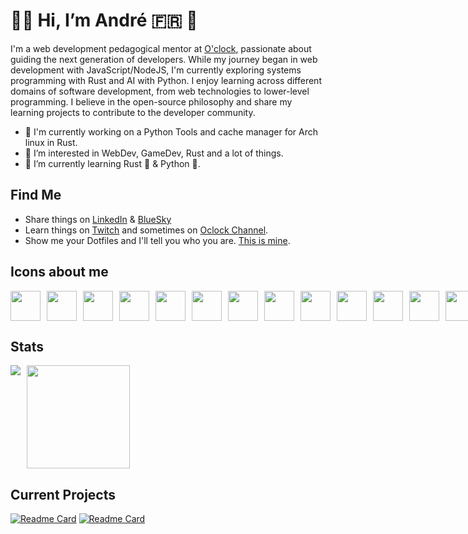# 👋🏻 Hi, I’m André 🇫🇷 🐧

I'm a web development pedagogical mentor at [O'clock](https://oclock.io), passionate about guiding the next generation of developers. While my journey began in web development with JavaScript/NodeJS, I'm currently exploring systems programming with Rust and AI with Python. I enjoy learning across different domains of software development, from web technologies to lower-level programming. I believe in the open-source philosophy and share my learning projects to contribute to the developer community.

- 🔭 I'm currently working on a Python Tools and cache manager for Arch linux in Rust.
- 👀 I’m interested in WebDev, GameDev, Rust and a lot of things.
- 🌱 I’m currently learning Rust 🦀 & Python 🐍.

## Find Me
- Share things on [LinkedIn](https://www.linkedin.com/in/andre-leclercq/) & [BlueSky](https://bsky.app/profile/le-andre.bsky.social)
- Learn things on [Twitch](https://www.twitch.tv/sudo_learn_things) and sometimes on [Oclock Channel](https://www.twitch.tv/oclock_io).
- Show me your Dotfiles and I'll tell you who you are. [This is mine](https://github.com/AndreLeclercq/dotfiles).

## Icons about me
<div style="display: flex; align-items: flex-start; gap: 10px;">
  <img height="48" src="https://cdn.simpleicons.org/linux?viewbox=auto" />
  <img height="48" src="https://cdn.simpleicons.org/archlinux?viewbox=auto" />
  <img height="48" src="https://cdn.simpleicons.org/neovim?viewbox=auto" />
  <img height="48" src="https://cdn.simpleicons.org/alacritty?viewbox=auto" />
  <img height="48" src="https://cdn.simpleicons.org/git?viewbox=auto" />
  <img height="48" src="https://cdn.simpleicons.org/rust?viewbox=auto" />
  <img height="48" src="https://cdn.simpleicons.org/python?viewbox=auto" />
  <img height="48" src="https://cdn.simpleicons.org/javascript?viewbox=auto" />
  <img height="48" src="https://cdn.simpleicons.org/postgresql?viewbox=auto" />
  <img height="48" src="https://cdn.simpleicons.org/supabase?viewbox=auto" />
  <img height="48" src="https://cdn.simpleicons.org/firefox?viewbox=auto" />
  <img height="48" src="https://cdn.simpleicons.org/duckduckgo?viewbox=auto" />
  <img height="48" src="https://cdn.simpleicons.org/godotengine?viewbox=auto" />
  <img height="48" src="https://cdn.simpleicons.org/obsstudio?viewbox=auto" />
  <img height="48" src="https://cdn.simpleicons.org/claude?viewbox=auto" />
</div>

## Stats
<div style="display: flex; align-items: flex-start; gap: 10px;">
  <img src="https://github-readme-stats.vercel.app/api/top-langs/?username=andreleclercq&theme=calm&show_icons=true&hide_border=false&layout=compact" />
  <img height="165" src="https://github-readme-stats.vercel.app/api?username=andreleclercq&theme=calm&show_icons=true&hide_border=false&count_private=true" />
</div>

## Current Projects
[![Readme Card](https://github-readme-stats.vercel.app/api/pin/?username=AndreLeclercq&repo=pdf2chunks&theme=calm&description_lines_count=2)](https://github.com/AndreLeclercq/pdf2chunks)
[![Readme Card](https://github-readme-stats.vercel.app/api/pin/?username=AndreLeclercq&repo=cachectl&theme=calm&description_lines_count=2)](https://github.com/AndreLeclercq/cachectl)
